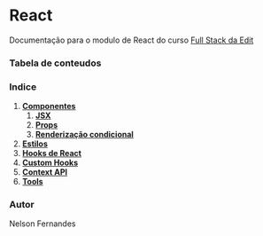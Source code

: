 # React

Documentação para o modulo de React do curso [Full Stack da Edit](https://weareedit.io/formacao/curso-de-programacao-porto/)

### Tabela de conteudos

### Indice

1. [**Componentes**](./docs/componentes.md)
   1. [**JSX**](./docs/JSX.md)
   1. [**Props**](./docs/props.md)
   1. [**Renderização condicional**](./docs/renderizacao-condicional.md)
1. [**Estilos**](./docs/estilos.md)
1. [**Hooks de React**](./docs/hooks-react.md)
1. [**Custom Hooks**](./docs/custom-hooks.md)
1. [**Context API**](./docs/context-api.md)
1. [**Tools**](./docs/tools.md)

### Autor

Nelson Fernandes
